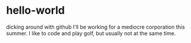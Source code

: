 hello-world
===========

dicking around with github
I'll be working for a mediocre corporation this summer.
I like to code and play golf, but usually not at the same time.
